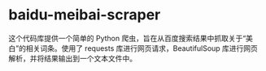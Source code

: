 # baidu-meibai-scraper
这个代码库提供一个简单的 Python 爬虫，旨在从百度搜索结果中抓取关于“美白”的相关词条。使用了 requests 库进行网页请求，BeautifulSoup 库进行网页解析，并将结果输出到一个文本文件中。
